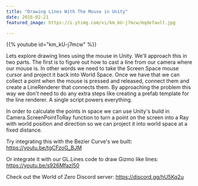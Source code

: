 ```yaml
---
title: "Drawing Lines With The Mouse in Unity"
date: 2018-02-21
featured_image: https://i.ytimg.com/vi/km_kU-j7mcw/mqdefault.jpg

---
```


{{% youtube id="km_kU-j7mcw" %}}

Lets explore drawing lines using the mouse in Unity. We'll approach this in two parts. The first is to figure out how to cast a line from our camera where our mouse is. In other words we need to take the Screen Space mouse cursor and project it back into World Space. Once we have that we can collect a point when the mouse is pressed and released, connect them and create a LineRenderer that connects them. By approaching the problem this way we don't need to do any extra steps like creating a prefab template for the line renderer. A single script powers everything.

In order to calculate the points in space we can use Unity's build in Camera.ScreenPointToRay function to turn a point on the screen into a Ray with world position and direction so we can project it into world space at a fixed distance.

Try integrating this with the Bezier Curve's we built: https://youtu.be/tgCFzoG_BJM

Or integrate it with our GL.Lines code to draw Gizmo like lines: https://youtu.be/s926MfazI50

Check out the World of Zero Discord server: https://discord.gg/hU5Kq2u